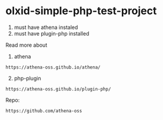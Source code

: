 # olxid-simple-php-test-project

1. must have athena instaled
2. must have plugin-php installed

Read more about
1. athena
```
https://athena-oss.github.io/athena/
```

2. php-plugin
```
https://athena-oss.github.io/plugin-php/
```

Repo:
```
https://github.com/athena-oss
```
